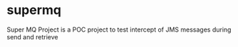 # supermq
Super MQ Project is a POC project to test intercept of JMS messages during send and retrieve 
